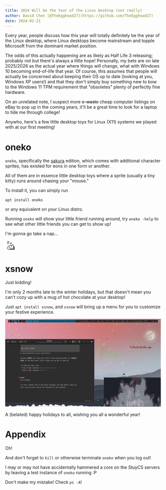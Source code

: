 ```yaml
---
title: 2024 Will be the Year of the Linux Desktop (not really)
author: David Chen [@TheEgghead27](https://github.com/TheEgghead27)
date: 2024-02-21
---
```


Every year, people discuss how this year will totally definitely be the year of 
the Linux desktop, where Linux desktops become mainstream and topple Microsoft 
from the dominant market position.

The odds of this actually happening are as likely as Half Life 3 releasing; 
probably not but there's always a little hope! Personally, my bets are on late 
2025/2026 as the actual year where things will change, what with Windows 10 
becoming end-of-life that year. Of course, this assumes that people will 
actually be concerned about keeping their OS up to date (looking at you, 
Windows XP users!) and that they don't simply buy something new to bow to the 
Windows 11 TPM requirement that "obsoletes" plenty of perfectly fine hardware.

On an unrelated note, I suspect more ~~e-waste~~ cheap computer listings on 
eBay to pop up in the coming years, it'll be a great time to look for a laptop 
to tide me through college!

Anywho, here's a few little desktop toys for Linux (X11) systems we played with 
at our first meeting!

# oneko
`oneko`, specifically the [sakura](http://www.daidouji.com/oneko/) edition, which comes with additional character sprites, has existed for eons in one form or another.

All of them are in essence little desktop toys where a sprite (usually a tiny kitty) runs around chasing your "mouse."

To install it, you can simply run
```
apt install oneko
```
or any equivalent on your Linux distro.

Running `oneko` will show your little friend running around, try `oneko -help` to see what other little friends you can get to show up!

I'm gonna go take a nap...

![loop of neko sleeping](neko.gif)


# xsnow
Just kidding!

I'm only 2 months late to the winter holidays, but that doesn't mean you can't cozy up with a mug of hot chocolate at your desktop!

Just `apt install xsnow`, and `xsnow` will bring up a menu for you to customize your festive experience.

![My DWM desktop with cacafire, apostrophe, oneko, and xsnow running](xsnow.png)

A (belated) happy holidays to all, wishing you all a wonderful year!

# Appendix
Oh!

And don't forget to `kill` or otherwise terminate `oneko` when you log out!

I may or may not have accidentally hammered a core on the StuyCS servers by leaving a test instance of `oneko` running :P

Don't make my mistake! Check `ps -A`!